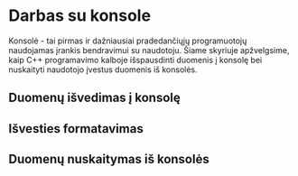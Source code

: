 # Darbas su konsole
Konsolė - tai pirmas ir dažniausiai pradedančiųjų programuotojų naudojamas įrankis bendravimui su naudotoju. Šiame skyriuje apžvelgsime, kaip C++ programavimo kalboje išspausdinti duomenis į konsolę bei nuskaityti naudotojo įvestus duomenis iš konsolės.

## Duomenų išvedimas į konsolę
[//]: # (Apie cout ir endl ir <<)

## Išvesties formatavimas
[//]: # (Paminėt spausdinimą su tam tikru tikslumu ir pan)

## Duomenų nuskaitymas iš konsolės
[//]: # (Api cin ir >>)